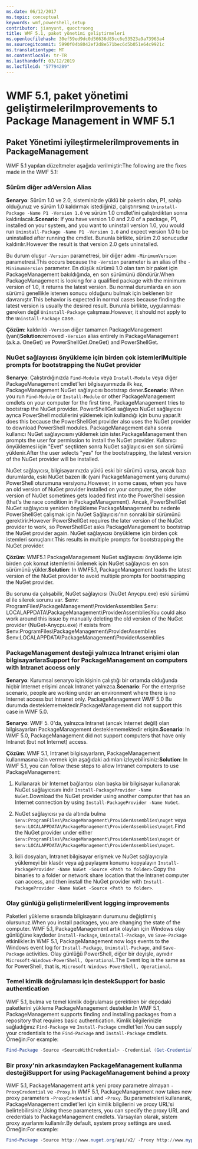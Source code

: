 ```yaml
---
ms.date: 06/12/2017
ms.topic: conceptual
keywords: wmf,powershell,setup
contributor: jianyunt, quoctruong
title: WMF 5.1, paket yönetimi geliştirmeleri
ms.openlocfilehash: 30ef59ed9dc0d56636d85cc6e53523a9a73963a4
ms.sourcegitcommit: 5990f04b8042ef2d8e571bec6d5b051e64c9921c
ms.translationtype: MT
ms.contentlocale: tr-TR
ms.lasthandoff: 03/12/2019
ms.locfileid: "57794289"
---
```

# <a name="improvements-to-package-management-in-wmf-51"></a><span data-ttu-id="36460-103">WMF 5.1, paket yönetimi geliştirmeleri</span><span class="sxs-lookup"><span data-stu-id="36460-103">Improvements to Package Management in WMF 5.1</span></span>

## <a name="improvements-in-packagemanagement"></a><span data-ttu-id="36460-104">Paket Yönetimi iyileştirmeleri</span><span class="sxs-lookup"><span data-stu-id="36460-104">Improvements in PackageManagement</span></span>

<span data-ttu-id="36460-105">WMF 5.1 yapılan düzeltmeler aşağıda verilmiştir:</span><span class="sxs-lookup"><span data-stu-id="36460-105">The following are the fixes made in the WMF 5.1:</span></span>

### <a name="version-alias"></a><span data-ttu-id="36460-106">Sürüm diğer adı</span><span class="sxs-lookup"><span data-stu-id="36460-106">Version Alias</span></span>

<span data-ttu-id="36460-107">**Senaryo**: Sürüm 1.0 ve 2.0, sisteminizde yüklü bir paketin olan, P1, sahip olduğunuz ve sürüm 1.0 kaldırmak istediğinizi, çalıştırırsınız `Uninstall-Package -Name P1 -Version 1.0` ve sürüm 1.0 cmdlet'ini çalıştırdıktan sonra kaldırılacak.</span><span class="sxs-lookup"><span data-stu-id="36460-107">**Scenario**: If you have version 1.0 and 2.0 of a package, P1, installed on your system, and you want to uninstall version 1.0, you would run `Uninstall-Package -Name P1 -Version 1.0` and expect version 1.0 to be uninstalled after running the cmdlet.</span></span> <span data-ttu-id="36460-108">Bununla birlikte, sürüm 2.0 sonucudur kaldırılır.</span><span class="sxs-lookup"><span data-stu-id="36460-108">However the result is that version 2.0 gets uninstalled.</span></span>

<span data-ttu-id="36460-109">Bu durum oluşur `-Version` parametresi, bir diğer adını `-MinimumVersion` parametresi.</span><span class="sxs-lookup"><span data-stu-id="36460-109">This occurs because the `-Version` parameter is an alias of the `-MinimumVersion` parameter.</span></span> <span data-ttu-id="36460-110">En düşük sürümü 1.0 olan tam bir paket için PackageManagement bakıldığında, en son sürümünü döndürür.</span><span class="sxs-lookup"><span data-stu-id="36460-110">When PackageManagement is looking for a qualified package with the minimum version of 1.0, it returns the latest version.</span></span> <span data-ttu-id="36460-111">Bu normal durumlarda en son sürümü genellikle istenen sonucu olduğunu bulmak için beklenen bir davranıştır.</span><span class="sxs-lookup"><span data-stu-id="36460-111">This behavior is expected in normal cases because finding the latest version is usually the desired result.</span></span> <span data-ttu-id="36460-112">Bununla birlikte, uygulanması gereken değil `Uninstall-Package` çalışması.</span><span class="sxs-lookup"><span data-stu-id="36460-112">However, it should not apply to the `Uninstall-Package` case.</span></span>

<span data-ttu-id="36460-113">**Çözüm**: kaldırıldı `-Version` diğer tamamen PackageManagement (yani)</span><span class="sxs-lookup"><span data-stu-id="36460-113">**Solution**:removed `-Version` alias entirely in PackageManagement (a.k.a.</span></span> <span data-ttu-id="36460-114">OneGet) ve PowerShellGet.</span><span class="sxs-lookup"><span data-stu-id="36460-114">OneGet) and PowerShellGet.</span></span>

### <a name="multiple-prompts-for-bootstrapping-the-nuget-provider"></a><span data-ttu-id="36460-115">NuGet sağlayıcısı önyükleme için birden çok istemleri</span><span class="sxs-lookup"><span data-stu-id="36460-115">Multiple prompts for bootstrapping the NuGet provider</span></span>

<span data-ttu-id="36460-116">**Senaryo**: Çalıştırdığınızda `Find-Module` veya `Install-Module` veya diğer PackageManagement cmdlet'leri bilgisayarınızda ilk kez, PackageManagement NuGet sağlayıcısı bootstrap dener.</span><span class="sxs-lookup"><span data-stu-id="36460-116">**Scenario**: When you run `Find-Module` or `Install-Module` or other PackageManagement cmdlets on your computer for the first time, PackageManagement tries to bootstrap the NuGet provider.</span></span> <span data-ttu-id="36460-117">PowerShellGet sağlayıcı NuGet sağlayıcısı ayrıca PowerShell modüllerini yüklemek için kullandığı için bunu yapar.</span><span class="sxs-lookup"><span data-stu-id="36460-117">It does this because the PowerShellGet provider also uses the NuGet provider to download PowerShell modules.</span></span> <span data-ttu-id="36460-118">PackageManagement daha sonra kullanıcı NuGet sağlayıcısını yüklemek izin ister.</span><span class="sxs-lookup"><span data-stu-id="36460-118">PackageManagement then prompts the user for permission to install the NuGet provider.</span></span> <span data-ttu-id="36460-119">Kullanıcı önyüklemesi için "Evet" seçtikten sonra NuGet sağlayıcısı en son sürümü yüklenir.</span><span class="sxs-lookup"><span data-stu-id="36460-119">After the user selects "yes" for the bootstrapping, the latest version of the NuGet provider will be installed.</span></span>

<span data-ttu-id="36460-120">NuGet sağlayıcısı, bilgisayarınızda yüklü eski bir sürümü varsa, ancak bazı durumlarda, eski NuGet bazen ilk (yani PackageManagement yarış durumu) PowerShell oturumuna versiyonu.</span><span class="sxs-lookup"><span data-stu-id="36460-120">However, in some cases, when you have an old version of NuGet provider installed on your computer, the older version of NuGet sometimes gets loaded first into the PowerShell session (that's the race condition in PackageManagement).</span></span> <span data-ttu-id="36460-121">Ancak, PowerShellGet NuGet sağlayıcısı yeniden önyükleme PackageManagement bu nedenle PowerShellGet çalışmak için NuGet Sağlayıcısı'nın sonraki bir sürümünü gerektirir.</span><span class="sxs-lookup"><span data-stu-id="36460-121">However PowerShellGet requires the later version of the NuGet provider to work, so PowerShellGet asks PackageManagement to bootstrap the NuGet provider again.</span></span> <span data-ttu-id="36460-122">NuGet sağlayıcısı önyükleme için birden çok istemleri sonuçlanır.</span><span class="sxs-lookup"><span data-stu-id="36460-122">This results in multiple prompts for bootstrapping the NuGet provider.</span></span>

<span data-ttu-id="36460-123">**Çözüm**: WMF5.1 PackageManagement NuGet sağlayıcısı önyükleme için birden çok komut istemlerini önlemek için NuGet sağlayıcısı en son sürümünü yükler.</span><span class="sxs-lookup"><span data-stu-id="36460-123">**Solution**: In WMF5.1, PackageManagement loads the latest version of the NuGet provider to avoid multiple prompts for bootstrapping the NuGet provider.</span></span>

<span data-ttu-id="36460-124">Bu sorunu da çalışabilir, NuGet sağlayıcısı (NuGet Anycpu.exe) eski sürümü el ile silerek sorunu var. $env: ProgramFiles\PackageManagement\ProviderAssemblies $env: LOCALAPPDATA\PackageManagement\ProviderAssemblies</span><span class="sxs-lookup"><span data-stu-id="36460-124">You could also work around this issue by manually deleting the old version of the NuGet provider (NuGet-Anycpu.exe) if exists from $env:ProgramFiles\PackageManagement\ProviderAssemblies $env:LOCALAPPDATA\PackageManagement\ProviderAssemblies</span></span>


### <a name="support-for-packagemanagement-on-computers-with-intranet-access-only"></a><span data-ttu-id="36460-125">PackageManagement desteği yalnızca Intranet erişimi olan bilgisayarlara</span><span class="sxs-lookup"><span data-stu-id="36460-125">Support for PackageManagement on computers with Intranet access only</span></span>

<span data-ttu-id="36460-126">**Senaryo**: Kurumsal senaryo için kişinin çalıştığı bir ortamda olduğunda hiçbir Internet erişimi ancak Intranet yalnızca.</span><span class="sxs-lookup"><span data-stu-id="36460-126">**Scenario**: For the enterprise scenario, people are working under an environment where there is no Internet access but Intranet only.</span></span> <span data-ttu-id="36460-127">PackageManagement WMF 5.0 Bu durumda desteklememektedir.</span><span class="sxs-lookup"><span data-stu-id="36460-127">PackageManagement did not support this case in WMF 5.0.</span></span>

<span data-ttu-id="36460-128">**Senaryo**: WMF 5. 0'da, yalnızca Intranet (ancak Internet değil) olan bilgisayarları PackageManagement desteklememektedir erişim.</span><span class="sxs-lookup"><span data-stu-id="36460-128">**Scenario**: In WMF 5.0, PackageManagement did not support computers that have only Intranet (but not Internet) access.</span></span>

<span data-ttu-id="36460-129">**Çözüm**: WMF 5.1, Intranet bilgisayarların, PackageManagement kullanmasına izin vermek için aşağıdaki adımları izleyebilirsiniz:</span><span class="sxs-lookup"><span data-stu-id="36460-129">**Solution**: In WMF 5.1, you can follow these steps to allow Intranet computers to use PackageManagement:</span></span>

1. <span data-ttu-id="36460-130">Kullanarak bir Internet bağlantısı olan başka bir bilgisayar kullanarak NuGet sağlayıcısını indir `Install-PackageProvider -Name NuGet`.</span><span class="sxs-lookup"><span data-stu-id="36460-130">Download the NuGet provider using another computer that has an Internet connection by using `Install-PackageProvider -Name NuGet`.</span></span>

2. <span data-ttu-id="36460-131">NuGet sağlayıcısı ya da altında bulma `$env:ProgramFiles\PackageManagement\ProviderAssemblies\nuget` veya `$env:LOCALAPPDATA\PackageManagement\ProviderAssemblies\nuget`.</span><span class="sxs-lookup"><span data-stu-id="36460-131">Find the NuGet provider under either `$env:ProgramFiles\PackageManagement\ProviderAssemblies\nuget`  or  `$env:LOCALAPPDATA\PackageManagement\ProviderAssemblies\nuget`.</span></span>

3. <span data-ttu-id="36460-132">İkili dosyaları, Intranet bilgisayar erişmek ve NuGet sağlayıcıyla yüklemeyi bir klasör veya ağ paylaşımı konumu kopyalayın `Install-PackageProvider -Name NuGet -Source <Path to folder>`.</span><span class="sxs-lookup"><span data-stu-id="36460-132">Copy the binaries to a folder or network share location that the Intranet computer can access, and then install the NuGet provider with `Install-PackageProvider -Name NuGet -Source <Path to folder>`.</span></span>


### <a name="event-logging-improvements"></a><span data-ttu-id="36460-133">Olay günlüğü geliştirmeleri</span><span class="sxs-lookup"><span data-stu-id="36460-133">Event logging improvements</span></span>

<span data-ttu-id="36460-134">Paketleri yükleme sırasında bilgisayarın durumunu değiştirmiş olursunuz.</span><span class="sxs-lookup"><span data-stu-id="36460-134">When you install packages, you are changing the state of the computer.</span></span> <span data-ttu-id="36460-135">WMF 5.1, PackageManagement artık olayları için Windows olay günlüğüne kaydeder `Install-Package`, `Uninstall-Package`, ve `Save-Package` etkinlikler.</span><span class="sxs-lookup"><span data-stu-id="36460-135">In WMF 5.1, PackageManagement now logs events to the Windows event log for `Install-Package`, `Uninstall-Package`, and `Save-Package` activities.</span></span> <span data-ttu-id="36460-136">Olay günlüğü PowerShell, diğer bir deyişle, aynıdır `Microsoft-Windows-PowerShell, Operational`.</span><span class="sxs-lookup"><span data-stu-id="36460-136">The Event log  is the same as for PowerShell, that is, `Microsoft-Windows-PowerShell, Operational`.</span></span>

### <a name="support-for-basic-authentication"></a><span data-ttu-id="36460-137">Temel kimlik doğrulaması için destek</span><span class="sxs-lookup"><span data-stu-id="36460-137">Support for basic authentication</span></span>

<span data-ttu-id="36460-138">WMF 5.1, bulma ve temel kimlik doğrulaması gerektiren bir depodaki paketlerini yükleme PackageManagement destekler.</span><span class="sxs-lookup"><span data-stu-id="36460-138">In WMF 5.1, PackageManagement supports finding and installing packages from a repository that requires basic authentication.</span></span> <span data-ttu-id="36460-139">Kimlik bilgilerinizle sağladığınız `Find-Package` ve `Install-Package` cmdlet'leri.</span><span class="sxs-lookup"><span data-stu-id="36460-139">You can supply your credentials to the `Find-Package` and `Install-Package` cmdlets.</span></span> <span data-ttu-id="36460-140">Örneğin:</span><span class="sxs-lookup"><span data-stu-id="36460-140">For example:</span></span>

``` PowerShell
Find-Package -Source <SourceWithCredential> -Credential (Get-Credential)
```

### <a name="support-for-using-packagemanagement-behind-a-proxy"></a><span data-ttu-id="36460-141">Bir proxy'nin arkasındayken PackageManagement kullanma desteği</span><span class="sxs-lookup"><span data-stu-id="36460-141">Support for using PackageManagement behind a proxy</span></span>

<span data-ttu-id="36460-142">WMF 5.1, PackageManagement artık yeni proxy parametre almayan `-ProxyCredential` ve `-Proxy`.</span><span class="sxs-lookup"><span data-stu-id="36460-142">In WMF 5.1, PackageManagement now takes new proxy parameters `-ProxyCredential` and `-Proxy`.</span></span> <span data-ttu-id="36460-143">Bu parametreleri kullanarak, PackageManagement cmdlet'leri için kimlik bilgilerini ve proxy URL'si belirtebilirsiniz.</span><span class="sxs-lookup"><span data-stu-id="36460-143">Using these parameters, you can specify the proxy URL and credentials to PackageManagement cmdlets.</span></span> <span data-ttu-id="36460-144">Varsayılan olarak, sistem proxy ayarlarını kullanılır.</span><span class="sxs-lookup"><span data-stu-id="36460-144">By default, system proxy settings are used.</span></span> <span data-ttu-id="36460-145">Örneğin:</span><span class="sxs-lookup"><span data-stu-id="36460-145">For example:</span></span>

``` PowerShell
Find-Package -Source http://www.nuget.org/api/v2/ -Proxy http://www.myproxyserver.com -ProxyCredential (Get-Credential)
```
